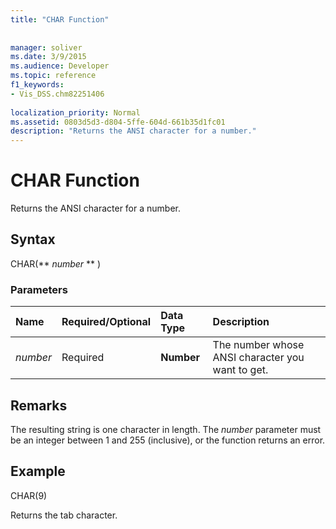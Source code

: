 ```yaml
---
title: "CHAR Function"
 
 
manager: soliver
ms.date: 3/9/2015
ms.audience: Developer
ms.topic: reference
f1_keywords:
- Vis_DSS.chm82251406
 
localization_priority: Normal
ms.assetid: 0803d5d3-d804-5ffe-604d-661b35d1fc01
description: "Returns the ANSI character for a number."
---
```


# CHAR Function

Returns the ANSI character for a number.
  
## Syntax

CHAR(** *number* ** ) 
  
### Parameters

|**Name**|**Required/Optional**|**Data Type**|**Description**|
|:-----|:-----|:-----|:-----|
| _number_ <br/> |Required  <br/> |**Number** <br/> |The number whose ANSI character you want to get.  <br/> |
   
## Remarks

The resulting string is one character in length. The  _number_ parameter must be an integer between 1 and 255 (inclusive), or the function returns an error. 
  
## Example

CHAR(9) 
  
Returns the tab character. 
  

